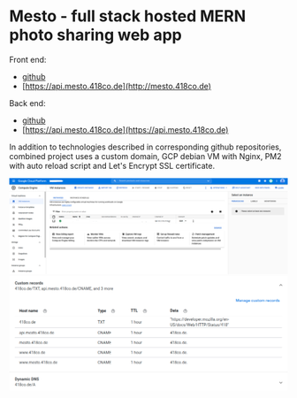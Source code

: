 # Mesto - full stack hosted MERN photo sharing web app

Front end:
- [github](https://github.com/418code/react-mesto-auth/tree/final-jwt-local)
- [https://api.mesto.418co.de](http://mesto.418co.de)

Back end:
- [github](https://github.com/418code/express-mesto)
- [https://api.mesto.418co.de](https://api.mesto.418co.de)

In addition to technologies described in corresponding github repositories,
combined project uses a custom domain, GCP debian VM with Nginx, PM2 with auto reload script and Let's Encrypt SSL certificate.

![GCP VM](./GCP_VM.png)
![DNS](./DNS.png)
